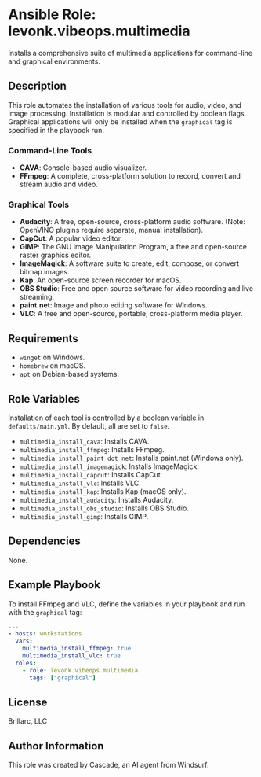 # Ansible Role: levonk.vibeops.multimedia

Installs a comprehensive suite of multimedia applications for command-line and graphical environments.

## Description

This role automates the installation of various tools for audio, video, and image processing. Installation is modular and controlled by boolean flags. Graphical applications will only be installed when the `graphical` tag is specified in the playbook run.

### Command-Line Tools

-   **CAVA**: Console-based audio visualizer.
-   **FFmpeg**: A complete, cross-platform solution to record, convert and stream audio and video.

### Graphical Tools

-   **Audacity**: A free, open-source, cross-platform audio software. (Note: OpenVINO plugins require separate, manual installation).
-   **CapCut**: A popular video editor.
-   **GIMP**: The GNU Image Manipulation Program, a free and open-source raster graphics editor.
-   **ImageMagick**: A software suite to create, edit, compose, or convert bitmap images.
-   **Kap**: An open-source screen recorder for macOS.
-   **OBS Studio**: Free and open source software for video recording and live streaming.
-   **paint.net**: Image and photo editing software for Windows.
-   **VLC**: A free and open-source, portable, cross-platform media player.

## Requirements

-   `winget` on Windows.
-   `homebrew` on macOS.
-   `apt` on Debian-based systems.

## Role Variables

Installation of each tool is controlled by a boolean variable in `defaults/main.yml`. By default, all are set to `false`.

- `multimedia_install_cava`: Installs CAVA.
- `multimedia_install_ffmpeg`: Installs FFmpeg.
- `multimedia_install_paint_dot_net`: Installs paint.net (Windows only).
- `multimedia_install_imagemagick`: Installs ImageMagick.
- `multimedia_install_capcut`: Installs CapCut.
- `multimedia_install_vlc`: Installs VLC.
- `multimedia_install_kap`: Installs Kap (macOS only).
- `multimedia_install_audacity`: Installs Audacity.
- `multimedia_install_obs_studio`: Installs OBS Studio.
- `multimedia_install_gimp`: Installs GIMP.

## Dependencies

None.

## Example Playbook

To install FFmpeg and VLC, define the variables in your playbook and run with the `graphical` tag:

```yaml
---
- hosts: workstations
  vars:
    multimedia_install_ffmpeg: true
    multimedia_install_vlc: true
  roles:
    - role: levonk.vibeops.multimedia
      tags: ["graphical"]
```

## License

Brillarc, LLC

## Author Information

This role was created by Cascade, an AI agent from Windsurf.
